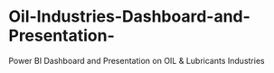 # Oil-Industries-Dashboard-and-Presentation-
Power BI Dashboard and Presentation on OIL &amp; Lubricants Industries
